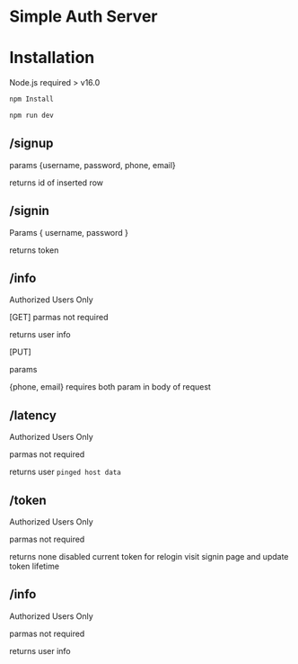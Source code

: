 # Simple Auth Server


# Installation

Node.js required > v16.0

```sh
npm Install

npm run dev
```


## /signup 

params 
{username, password, phone, email}

returns id of inserted row

## /signin

Params
{ username, password }

returns token


## /info

Authorized Users Only

[GET]
parmas not required

returns user info 

[PUT]

params

{phone, email}
requires both param in body of request




## /latency

Authorized Users Only

parmas not required

returns user `pinged host data `

## /token

Authorized Users Only

parmas not required

returns none disabled current token for relogin visit signin page and update token lifetime

## /info

Authorized Users Only

parmas not required

returns user info 